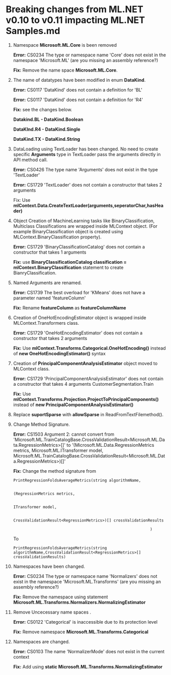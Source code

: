 # Breaking changes from ML.NET v0.10 to v0.11 impacting ML.NET Samples.md 

1. Namespace **Microsoft.ML.Core** is been removed 

 

    **Error:**   CS0234    The type or namespace name 'Core' does not exist in the namespace 'Microsoft.ML' (are you missing an assembly reference?)    

    **Fix:** Remove the name space **Microsoft.ML.Core**.

    

2. The name of datatypes have been modified in enum **DataKind**. 

 

    **Error:**     CS0117        'DataKind' does not contain a definition for 'BL'         

    **Error:**    CS0117        'DataKind' does not contain a definition for 'R4' 

    **Fix:**  see the changes below.

    **Datakind.BL   - DataKind.Boolean** 

    **DataKInd.R4 - DataKind.Single**

    **DataKind.TX  -  DataKind.String** 

3. DataLoading using TextLoader has been changed. No need to create specific **Arguments** type in TextLoader pass the arguments directly in API method call.

    **Error:**      CS0426        The type name 'Arguments' does not exist in the type 'TextLoader'         

    **Error:**     CS1729        'TextLoader' does not contain a constructor that takes 2 arguments 

    Fix: Use **mlContext.Data.CreateTextLoader(arguments,seperatorChar,hasHeader)**  

4. Object Creation of MachineLearning tasks like BinaryClassification, Multiclass Classifications are wrapped inside MLContext object. (For example BinaryClassification object is created using MLContext.BinaryClassification property). 

    **Error:**        CS1729        'BinaryClassificationCatalog' does not contain a constructor that takes 1 arguments 

    **Fix:** use **BinaryClassificationCatalog classification = mlContext.BinaryClassification** statement to create BianryClassification. 

 

5. Named Arguments are renamed.  

    **Error:** CS1739        The best overload for 'KMeans' does not have a parameter named 'featureColumn'         

    **Fix:** Rename **featureColumn** as **featureColumnName** 

 

6. Creation of OneHotEncodingEstimator object is wrapped inside MLContext.Transformers class.

    **Error:**        CS1729        'OneHotEncodingEstimator' does not contain a constructor that takes 2 arguments         

    **Fix:** Use **mlContext.Transforms.Categorical.OneHotEncoding()** instead of **new  OneHotEncodingEstimator()** syntax 

 

7. Creation of **PrincipalComponentAnalysisEstimator** object moved to MLContext class. 

    **Error:**        CS1729        'PrincipalComponentAnalysisEstimator' does not contain a constructor that takes 4 arguments        CustomerSegmentation.Train         

    **Fix:** Use **mlContext.Transforms.Projection.ProjectToPrincipalComponents()** instead of **new PrincipalComponentAnalysisEstimator()** 

 

8. Replace **suportSparse** with **allowSparse** in ReadFromTextFilemethod(). 

 

9. Change Method Signature. 

    **Error:**        CS1503        Argument 2: cannot convert from 'Microsoft.ML.TrainCatalogBase.CrossValidationResult<Microsoft.ML.Data.RegressionMetrics>[]' to '(Microsoft.ML.Data.RegressionMetrics metrics, Microsoft.ML.ITransformer model, Microsoft.ML.TrainCatalogBase.CrossValidationResult<Microsoft.ML.Data.RegressionMetrics>)[]' 

    

    **Fix:** Change the method signature from  

    ```
    PrintRegressionFoldsAverageMetrics(string algorithmName, 

                                                                (RegressionMetrics metrics, 

                                                                ITransformer model, 

                                                                CrossValidationResult<RegressionMetrics>)[] crossValidationResults 

                                                                ) 
    ```
    To 

  

    ```
    PrintRegressionFoldsAverageMetrics(string algorithmName,CrossValidationResult<RegressionMetrics>[] crossValidationResults) 
    ```

10. Namespaces have been changed.  

    **Error:**       CS0234        The type or namespace name 'Normalizers' does not exist in the namespace 'Microsoft.ML.Transforms' (are you missing an assembly reference?)         

    **Fix:**  Remove the namespace using statement **Microsoft.ML.Transforms.Normalizers.NormalizingEstimator** 

  

11. Remove Uncecessary name spaces .

    **Error:**        CS0122        'Categorical' is inaccessible due to its protection level    

    **Fix:** Remove namespace **Microsoft.ML.Transforms.Categorical** 

  

12. Namespaces are changed. 

    **Error:**        CS0103        The name 'NormalizerMode' does not exist in the current context     

    **Fix:**  Add using **static Microsoft.ML.Transforms.NormalizingEstimator** 

 